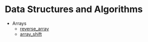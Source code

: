 # Data Structures and Algorithms
* Arrays
  * [reverse_array](src/main/java/arrays/ArrayReverse.java)
  * [array_shift](src/main/java/arrays/ArrayShift.java)
